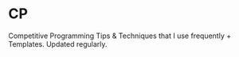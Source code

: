 # CP
Competitive Programming Tips & Techniques that I use frequently +  Templates.
Updated regularly.
